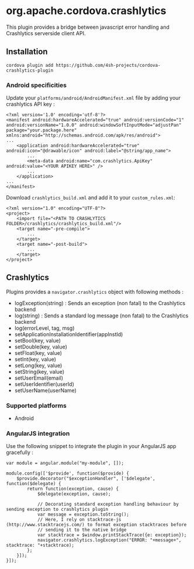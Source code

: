 # org.apache.cordova.crashlytics

This plugin provides a bridge between javascript error handling and Crashlytics serverside
client API.

## Installation

    cordova plugin add https://github.com/4sh-projects/cordova-crashlytics-plugin

### Android specificities

Update your `platforms/android/AndroidManifest.xml` file by adding your crashlytics API key :

    <?xml version='1.0' encoding='utf-8'?>
    <manifest android:hardwareAccelerated="true" android:versionCode="1" android:versionName="1.0.0" android:windowSoftInputMode="adjustPan" package="your.package.here" xmlns:android="http://schemas.android.com/apk/res/android">
    ...
        <application android:hardwareAccelerated="true" android:icon="@drawable/icon" android:label="@string/app_name">
            ...
            <meta-data android:name="com.crashlytics.ApiKey" android:value="<YOUR APIKEY HERE>" />
            ...
        </application>
    ...
    </manifest>

Download `crashlytics_build.xml` and add it to your `custom_rules.xml`:

    <?xml version="1.0" encoding="UTF-8"?>
    <project>
        <import file="<PATH TO CRASHLYTICS FOLDER>/crashlytics/crashlytics_build.xml"/>
        <target name="-pre-compile">
            ...
        </target>
        <target name="-post-build">
            ...
        </target>
    </project>

## Crashlytics

Plugins provides a `navigator.crashlytics` object with following methods :
- logException(string) : Sends an exception (non fatal) to the Crashlytics backend
- log(string) : Sends a standard log message (non fatal) to the Crashlytics backend
- log(errorLevel, tag, msg)
- setApplicationInstallationIdentifier(appInstId)
- setBool(key, value)
- setDouble(key, value)
- setFloat(key, value)
- setInt(key, value)
- setLong(key, value)
- setString(key, value)
- setUserEmail(email)
- setUserIdentifier(userId)
- setUserName(userName)


### Supported platforms

- Android

### AngularJS integration

Use the following snippet to integrate the plugin in your AngularJS app gracefully :

    var module = angular.module("my-module", []);

    module.config(['$provide', function($provide) {
        $provide.decorator("$exceptionHandler", ['$delegate', function($delegate) {
            return function(exception, cause) {
                $delegate(exception, cause);

                // Decorating standard exception handling behaviour by sending exception to crashlytics plugin
                var message = exception.toString();
                // Here, I rely on stacktrace-js (http://www.stacktracejs.com/) to format exception stacktraces before
                // sending it to the native bridge
                var stacktrace = $window.printStackTrace({e: exception});
                navigator.crashlytics.logException("ERROR: "+message+", stacktrace: "+stacktrace);
            };
        }]);
    }]);


